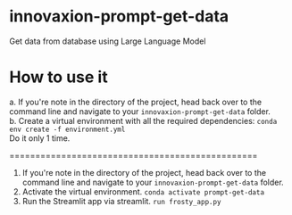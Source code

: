 # innovaxion-prompt-get-data
Get data from database using Large Language Model

# How to use it

a. If you're note in the directory of the project, head back over to the command line and navigate to your `innovaxion-prompt-get-data` folder.  
b. Create a virtual environment with all the required dependencies:
   `conda env create -f environment.yml`  
Do it only 1 time.  

================================================
1. If you're note in the directory of the project, head back over to the command line and navigate to your `innovaxion-prompt-get-data` folder.
2. Activate the virtual environment.
   `conda activate prompt-get-data`
3. Run the Streamlit app via streamlit.
   `run frosty_app.py`
